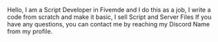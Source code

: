 Hello, I am a Script Developer in Fivemde and I do this as a job, I write a code from scratch and make it basic, I sell Script and Server Files If you have any questions, you can contact me by reaching my Discord Name from my profile.
